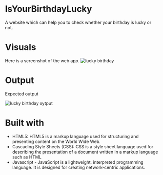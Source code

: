 # IsYourBirthdayLucky
A website which can help you to check whether your birthday is lucky or not.

# Visuals
Here is a screenshot of the web app.
![lucky birthday](https://user-images.githubusercontent.com/110531126/195548992-64e1c8a0-88ca-4ef7-af27-43834f8cd569.jpg)

# Output
Expected output

![lucky birthday oytput](https://user-images.githubusercontent.com/110531126/195549026-0acac831-b993-4dd1-b191-ad3458d4caf1.jpg)

# Built with
- HTML5: HTML5 is a markup language used for structuring and presenting content on the World Wide Web.
- Cascading Style Sheets (CSS): CSS is a style sheet language used for describing the presentation of a document written in a markup language such as HTML
- Javascript - JavaScript is a lightweight, interpreted programming language. It is designed for creating network-centric applications.
